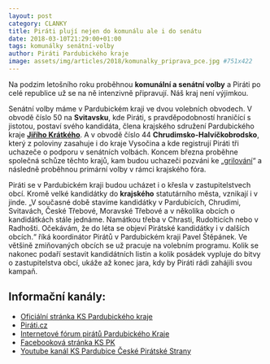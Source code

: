 ```yaml
---
layout: post
category: CLANKY
title: Piráti plují nejen do komunálu ale i do senátu
date: 2018-03-10T21:29:00+01:00  
tags: komunálky senátní-volby
author: Piráti Pardubického kraje
image: assets/img/articles/2018/komunalky_priprava_pce.jpg #751x422
---
```



Na podzim letošního roku proběhnou **komunální a senátní volby** a Piráti po celé republice už se na ně intenzivně připravují. Náš kraj není výjimkou.


Senátní volby máme v Pardubickém kraji ve dvou volebních obvodech. V obvodě číslo 50 na **Svitavsku**, kde Piráti, s pravděpodobností hraničící s jistotou, postaví svého kandidáta, člena krajského sdružení Pardubického kraje **[Jiřího Krátkého][6]**. A v obvodě číslo 44 **Chrudimsko-Halvíčkobrodsko**, který z poloviny zasahuje i do kraje Vysočina a kde registrují Piráti tři uchazeče o podporu v senátních volbách. Koncem března proběhne společná schůze těchto krajů, kam budou uchazeči pozváni ke „[grilování][7]“ a následně proběhnou primární volby v rámci krajského fóra.


Piráti se v Pardubickém kraji budou ucházet i o křesla v zastupitelstvech obcí. Kromě velké kandidátky do **krajského** statutárního města, vznikají i v jinde. „V současné době stavíme kandidátky v Pardubicích, Chrudimi, Svitavách, České Třebové, Moravské Třebové a v několika obcích o kandidátkách stále jednáme. Namátkou třeba v Chrasti, Rudolticích nebo v Radhošti. Očekávám, že do léta se objeví Pirátské kandidátky i v dalších obcích.“ říká koordinátor Pirátů v Pardubickém kraji Pavel Štěpánek. Ve většině zmiňovaných obcích se už pracuje na volebním programu. Kolik se nakonec podaří sestavit kandidátních listin a kolik posádek vypluje do bitvy o zastupitelstva obcí, ukáže až konec jara, kdy by Piráti rádi zahájili svou kampaň.



Informační kanály:
------------------
* [Oficiální stránka KS Pardubického kraje][1]
* [Piráti.cz][2]
* [Internetové fórum pirátů Pardubického Kraje][3]
* [Facebooková stránka KS PK][4]
* [Youtube kanál KS Pardubice České Pirátské Strany][5]

[1]: https://pardubicky.pirati.cz/
[2]: https://www.pirati.cz
[3]: https://forum.pirati.cz/pardubicky-kraj-f85/
[4]: https://www.facebook.com/pages/Pir%C3%A1ti-Pardubick%C3%BD-kraj/161396423900274?ref=ts&fref=ts
[5]: https://www.youtube.com/channel/UC_DPWuE5dPRXl7blykCKmmg
[6]: https://wiki.pirati.cz/lide/Jiri_Kratky
[7]: https://forum.pirati.cz/viewtopic.php?f=85&t=39635&sid=ebdaeac6de8d143404a9cd8ac0526e24
